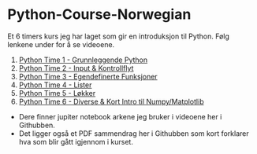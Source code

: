 # Python-Course-Norwegian
Et 6 timers kurs jeg har laget som gir en introduksjon til Python. Følg lenkene under for å se videoene. 

1. [Python Time 1 - Grunnleggende Python](https://ntnu.cloud.panopto.eu/Panopto/Pages/Viewer.aspx?id=d9c4f88d-96d9-439c-8573-ac2a014d16fa)
2. [Python Time 2 - Input & Kontrollflyt](https://ntnu.cloud.panopto.eu/Panopto/Pages/Viewer.aspx?id=2aa0f4ec-def7-4b8d-9de4-ac2a014f5e51)
3. [Python Time 3 - Egendefinerte Funksjoner](https://ntnu.cloud.panopto.eu/Panopto/Pages/Viewer.aspx?id=d6d139e3-0964-4c38-b2f4-ac2b00b2e5e4)
4. [Python Time 4 - Lister](https://ntnu.cloud.panopto.eu/Panopto/Pages/Viewer.aspx?id=21f5a4e6-d598-43e5-876e-ac2b009f53ee)
5. [Python Time 5 - Løkker](https://ntnu.cloud.panopto.eu/Panopto/Pages/Viewer.aspx?id=6792fcd2-88b8-4c30-923b-ac2a0151369a)
6. [Python Time 6 - Diverse & Kort Intro til Numpy/Matplotlib](https://ntnu.cloud.panopto.eu/Panopto/Pages/Viewer.aspx?id=af6e87c7-a178-4a1d-b8b6-ac2a01513629)

* Dere finner jupiter notebook arkene jeg bruker i videoene her i Githubben.
* Det ligger også et PDF sammendrag her i Githubben som kort forklarer hva som blir gått igjennom i kurset.
